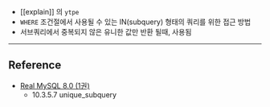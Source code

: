 - [[explain]] 의 `ytpe`
- `WHERE` 조건절에서 사용될 수 있는 IN(subquery) 형태의 쿼리를 위한 접근 방법
- 서브쿼리에서 중복되지 않은 유니한 값만 반환 될때, 사용됨


---
## Reference
 -  [Real MySQL 8.0 (1권)](https://product.kyobobook.co.kr/detail/S000001766482)
	- 10.3.5.7 unique_subquery
